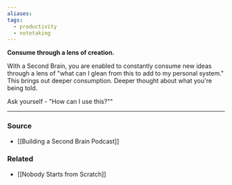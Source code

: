 ```yaml
---
aliases: 
tags:
  - productivity
  - notetaking
---
```

**Consume through a lens of creation.**

With a Second Brain, you are enabled to constantly consume new ideas through a lens of "what can I glean from this to add to my personal system."  This brings out deeper consumption. Deeper thought about what you're being told. 

Ask yourself - "How can I use this?""

---

### Source
- [[Building a Second Brain Podcast]]

### Related
- [[Nobody Starts from Scratch]]